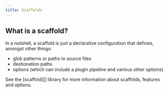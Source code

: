 ```yaml
---
title: Scaffolds
---
```


## What is a scaffold?

In a nutshell, a scaffold is just a declarative configuration that defines, amongst other things:

- glob patterns or paths to source files
- destionation paths
- options (which can include a plugin pipeline and various other options)

See the [scaffold][] library for more information about scaffolds, features and options.
